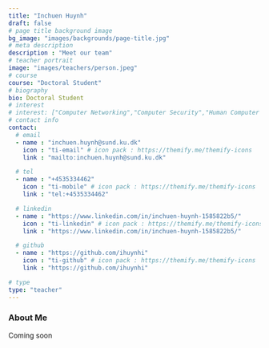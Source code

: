 ```yaml
---
title: "Inchuen Huynh"
draft: false
# page title background image
bg_image: "images/backgrounds/page-title.jpg"
# meta description
description : "Meet our team"
# teacher portrait
image: "images/teachers/person.jpeg"
# course
course: "Doctoral Student"
# biography
bio: Doctoral Student
# interest
# interest: ["Computer Networking","Computer Security","Human Computer Interfacing"]
# contact info
contact:
  # email
  - name : "inchuen.huynh@sund.ku.dk"
    icon : "ti-email" # icon pack : https://themify.me/themify-icons
    link : "mailto:inchuen.huynh@sund.ku.dk"

  # tel
  - name : "+4535334462"
    icon : "ti-mobile" # icon pack : https://themify.me/themify-icons
    link : "tel:+4535334462"

  # linkedin
  - name : "https://www.linkedin.com/in/inchuen-huynh-1585822b5/"
    icon : "ti-linkedin" # icon pack : https://themify.me/themify-icons
    link : "https://www.linkedin.com/in/inchuen-huynh-1585822b5/"

  # github
  - name : "https://github.com/ihuynhi"
    icon : "ti-github" # icon pack : https://themify.me/themify-icons
    link : "https://github.com/ihuynhi"

# type
type: "teacher"
---
```


### About Me

Coming soon
